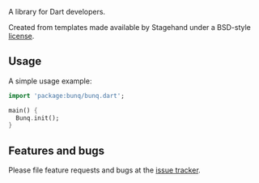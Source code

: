 A library for Dart developers.

Created from templates made available by Stagehand under a BSD-style
[license](https://github.com/dart-lang/stagehand/blob/master/LICENSE).

## Usage

A simple usage example:

```dart
import 'package:bunq/bunq.dart';

main() {
  Bunq.init();
}
```

## Features and bugs

Please file feature requests and bugs at the [issue tracker][tracker].

[tracker]: http://example.com/issues/replaceme
